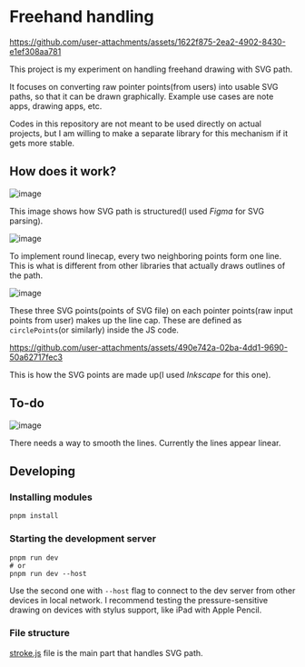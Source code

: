 # Freehand handling

https://github.com/user-attachments/assets/1622f875-2ea2-4902-8430-e1ef308aa781

This project is my experiment on handling freehand drawing with SVG path.

It focuses on converting raw pointer points(from users) into usable SVG paths, so that it can be drawn graphically. Example use cases are note apps, drawing apps, etc.

Codes in this repository are not meant to be used directly on actual projects, but I am willing to make a separate library for this mechanism if it gets more stable.

## How does it work?

![image](https://github.com/user-attachments/assets/41082b6e-913e-41aa-ab28-f3ea104b01f4)

This image shows how SVG path is structured(I used *Figma* for SVG parsing).

![image](https://github.com/user-attachments/assets/f7cc2cdd-c93b-4cb0-955f-4f7e7ec6ad40)

To implement round linecap, every two neighboring points form one line. This is what is different from other libraries that actually draws outlines of the path.

![image](https://github.com/user-attachments/assets/9e8789d5-e284-44b1-af88-7a72f454bd00)

These three SVG points(points of SVG file) on each pointer points(raw input points from user) makes up the line cap. These are defined as `circlePoints`(or similarly) inside the JS code.

https://github.com/user-attachments/assets/490e742a-02ba-4dd1-9690-50a62717fec3

This is how the SVG points are made up(I used *Inkscape* for this one).

## To-do

![image](https://github.com/user-attachments/assets/d57eab65-b205-4ed4-99d3-4c5ade9f3efd)

There needs a way to smooth the lines. Currently the lines appear linear.

## Developing

### Installing modules

```
pnpm install
```

### Starting the development server

```
pnpm run dev
# or
pnpm run dev --host
```

Use the second one with `--host` flag to connect to the dev server from other devices in local network. I recommend testing the pressure-sensitive drawing on devices with stylus support, like iPad with Apple Pencil.

### File structure

[stroke.js](src/utils/stroke.js) file is the main part that handles SVG path.
